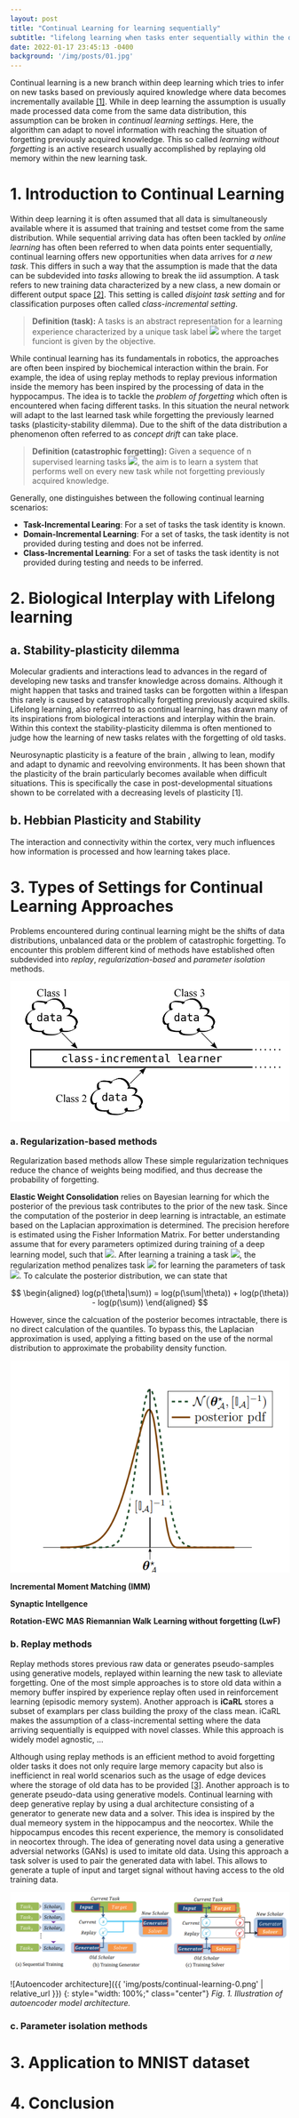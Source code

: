 ```yaml
---
layout: post
title: "Continual Learning for learning sequentially"
subtitle: "lifelong learning when tasks enter sequentially within the data science pipeline"
date: 2022-01-17 23:45:13 -0400
background: '/img/posts/01.jpg'
---
```


Continual learning is a new branch within deep learning which tries to infer on new tasks based on previously aquired knowledge where data becomes incrementally available <a href="https://www.sciencedirect.com/science/article/pii/S0893608019300231">[1]</a>. While in deep learning the assumption is usually made processed data come from the same data distribution, this assumption can be broken in *continual learning settings*. Here, the algorithm can adapt to novel information with reaching the situation of forgetting previously acquired knowledge. This so called *learning without forgetting* is an active research usually accomplished by replaying old memory within the new learning task. 


# 1. Introduction to Continual Learning
Within deep learning it is often assumed that all data is simultaneously available where it is assumed that training and testset come from the same distribution. While sequential arriving data has often been tackled by *online learning* has often been referred to when data points enter sequentially, continual learning offers new opportunities when data arrives for *a new task*. This differs in such a way that the assumption is made that the data can be subdevided into *tasks* allowing to break the iid assumption. A task refers to new training data characterized by a new class, a new domain or different output space <a href="https://ieeexplore.ieee.org/document/9349197">[2]</a>. This setting is called *disjoint task setting* and for classification purposes often called *class-incremental setting*.

> **Definition (task):** A tasks is an abstract representation for a learning experience characterized by a unique task label <img src="https://render.githubusercontent.com/render/math?math=t"> where the target funciont is given by the objective.

While continual learning has its fundamentals in robotics, the approaches are often been inspired by biochemical interaction within the brain. For example, the idea of using replay methods to replay previous information inside the memory has been inspired by the processing of data in the hyppocampus. The idea is to tackle the *problem of forgetting* which often is encountered when facing different tasks. In this situation the neural network will adapt to the last learned task while forgetting the previously learned tasks (plasticity-stability dilemma). Due to the shift of the data distribution a phenomenon often referred to as *concept drift* can take place. 

> **Definition (catastrophic forgetting):**  Given a sequence of n supervised learning tasks <img src="https://render.githubusercontent.com/render/math?math=T=(T_1,...,T_n)">, the aim is to learn a system that performs well on every new task while not forgetting previously acquired knowledge.

Generally, one distinguishes between the following continual learning scenarios:

- **Task-Incremental Learing**: For a set of tasks the task identity is known.
- **Domain-Incremental Learning**: For a set of tasks, the task identity is not provided during testing and does not be inferred.
- **Class-Incremental Learning**: For a set of tasks the task identity is not provided during testing and needs to be inferred.


# 2. Biological Interplay with Lifelong learning
## a. Stability-plasticity dilemma
Molecular gradients and interactions lead to advances in the regard of developing new tasks and transfer knowledge across domains. Although it might happen that tasks and trained tasks can be forgotten within a lifespan this rarely is caused by catastrophically forgetting previously acquired skills. Lifelong learning, also referrred to as continual learning, has drawn many of its inspirations from biological interactions and interplay within the brain. Within this context the stability-plasticity dilemma is often mentioned to judge how the learning of new tasks relates with the forgetting of old tasks.

Neurosynaptic plasticity is a feature of the brain , allwing to lean, modify and adapt to dynamic and reevolving environments. It has been shown that the plasticity of the brain particularly becomes available when difficult situations. This is specifically the case in post-developmental situations shown to be correlated with a decreasing levels of plasticity [1]. 

## b. Hebbian Plasticity and Stability
The interaction and connectivity within the cortex, very much influences how information is processed and how learning takes place.





# 3. Types of Settings for Continual Learning Approaches
Problems encountered during continual learning might be the shifts of data distributions, unbalanced data or the problem of catastrophic forgetting. To encounter this problem different kind of methods have established often subdevided into *replay*, *regularization-based* and *parameter isolation* methods.

![image-in-text](/img/posts/continual-learning-1.PNG)


### a. Regularization-based methods
Regularization based methods allow
These simple regularization techniques reduce the chance of weights being
modified, and thus decrease the probability of forgetting.

**Elastic Weight Consolidation** relies on Bayesian learning for which the posterior of the previous task contributes to the prior of the new task. Since the computation of the posterior in deep learning is intractable, an estimate based on the Laplacian approximation is determined. The precision herefore is estimated using the Fisher Information Matrix. 
For better understanding assume that for every parameters optimized during training of a deep learning model, such that <img src="https://render.githubusercontent.com/render/math?math=\theta = \theta^*">. After learning a training a task <img src="https://render.githubusercontent.com/render/math?math=\mathcal{A}">, the regularization method penalizes task <img src="https://render.githubusercontent.com/render/math?math=\mathcal{A}"> for learning the parameters of task <img src="https://render.githubusercontent.com/render/math?math=\mathcal{B}">. To calculate the posterior distribution, we can state that

$$
\begin{aligned}
log(p(\theta|\sum)) = log(p(\sum|\theta)) + log(p(\theta)) - log(p(\sum))
\end{aligned}
$$

However, since the calcuation of the posterior becomes intractable, there is no direct calculation of the quantiles. To bypass this, the Laplacian approximation is used, applying a fitting based on the use of the normal distribution to approximate the probability density function.

![Laplacian Approximation](/img/posts/continual-learning-2.png)


**Incremental Moment Matching (IMM)**

**Synaptic Intellgence**


**Rotation-EWC**
**MAS**
**Riemannian Walk**
**Learning without forgetting (LwF)**


### b. Replay methods
Replay methods stores previous raw data or generates pseudo-samples using generative models, replayed within learning the new task to alleviate forgetting. One of the most simple approaches is to store old data within a memory buffer inspired by experience replay often used in reinforcement learning (episodic memory system). Another approach is **iCaRL** stores a subset of examplars per class building the proxy of the class mean. iCaRL makes the assumption of a class-incremental setting where the data arriving sequentially is equipped with novel classes. While this approach is widely model agnostic, ...


Although using replay methods is an efficient method to avoid forgetting older tasks it does not only require large memory capacity but also is inefficienct in real world scenarios such as the usage of edge devices where the storage of old data has to be provided <a href="https://arxiv.org/abs/1705.08690">[3]</a>. Another approach is to generate pseudo-data using generative models. Continual learning with deep generative replay by using a dual architecture consisting of a generator to generate new data and a solver. This idea is inspired by the dual memeory system in the hippocampus and the neocortex. While the hippocampus encodes this recent experience, the memory is consolidated in neocortex through. The idea of generating novel data using a generative adversial networks (GANs) is used to imitate old data. Using this approach a task solver is used to pair the generated data with label. This allows to generate a tuple of input and target signal without having access to the old training data.

![image info](../img/posts/continual-learning-0.png)

![Autoencoder architecture]({{ 'img/posts/continual-learning-0.png' | relative_url }})
{: style="width: 100%;" class="center"}
*Fig. 1. Illustration of autoencoder model architecture.*



### c. Parameter isolation methods



# 3. Application to MNIST dataset


# 4. Conclusion